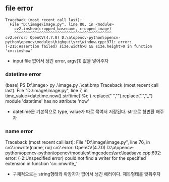 ## file error
```
Traceback (most recent call last):
  File "D:\image\image.py", line 80, in <module>
    cv2.imshow(cropped_basename, cropped_image)
    ^^^^^^^^^^^^^^^^^^^^^^^^^^^^^^^^^^^^^^^^^^^
cv2.error: OpenCV(4.7.0) D:\a\opencv-python\opencv-python\opencv\modules\highgui\src\window.cpp:971: error: (-215:Assertion failed) size.width>0 && size.height>0 in function 'cv::imshow'
```
* input file 없어서 생긴 error, argv[1] 값을 넣어주자

### datetime error
(base) PS D:\image> py .\image.py .\cat.bmp
Traceback (most recent call last):
  File "D:\image\image.py", line 7, in <module>
    time_value=datetime.now().strftime('%c').replace(" ","").replace(".","_")
module 'datetime' has no attribute 'now'

* datetime은 기본적으로 type, value가 따로 묶여서 저장된다. str으로 형변환 해주자


### name error

Traceback (most recent call last):
  File "D:\image\image.py", line 76, in <module>
    cv2.imwrite(name, roi)
cv2.error: OpenCV(4.7.0) D:\a\opencv-python\opencv-python\opencv\modules\imgcodecs\src\loadsave.cpp:692: error: (-2:Unspecified error) could not find a writer for the specified extension in function 'cv::imwrite_'

* 구체적으로는 string형태와 확장자가 없어서 생긴 에러이다. 제목형태를 맞춰주자

